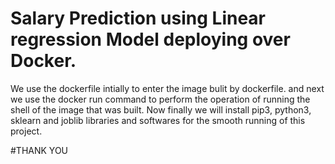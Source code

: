 # Salary Prediction using Linear regression Model deploying over Docker.

We use the dockerfile intially to enter the image bulit by dockerfile.
and next we use the docker run command to perform the operation of running the shell of the image that was built.
Now finally we will install pip3, python3, sklearn and joblib libraries and softwares for the smooth running of this project.

#THANK YOU

